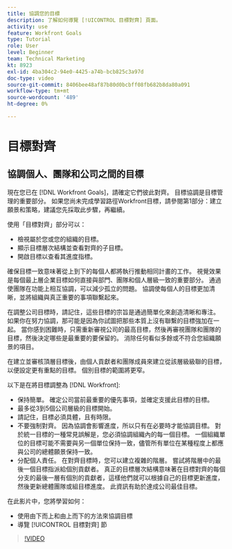```yaml
---
title: 協調您的目標
description: 了解如何導覽 [!UICONTROL 目標對齊] 頁面。
activity: use
feature: Workfront Goals
type: Tutorial
role: User
level: Beginner
team: Technical Marketing
kt: 8923
exl-id: 4ba304c2-94e0-4425-a74b-bcb825c3a97d
doc-type: video
source-git-commit: 8406bee48af87b80d0bcbff08fb682b8da80a091
workflow-type: tm+mt
source-wordcount: '489'
ht-degree: 0%

---
```


# 目標對齊

## 協調個人、團隊和公司之間的目標

現在您已在 [!DNL Workfront Goals]，請確定它們彼此對齊。 目標協調是目標管理的重要部分。 如果您尚未完成學習路徑Workfront目標，請參閱第1部分：建立願景和策略，建議您先採取此步驟，再繼續。

<!--Insert link to LP 1, above -->

使用「目標對齊」部分可以：

* 檢視屬於您或您的組織的目標。
* 顯示目標層次結構並查看對齊的子目標。
* 開啟目標以查看其進度指標。

確保目標一致意味著從上到下的每個人都將執行推動相同計畫的工作。 視覺效果是每個最上層企業目標如何直接與部門、團隊和個人層級一致的重要部分。 通過使團隊在功能上相互協調，可以減少孤立的問題。 協調使每個人的目標更加清晰，並將組織與真正重要的事項聯繫起來。

在調整公司目標時，請記住，這些目標的宗旨是通過簡單化來創造清晰和專注。 如果你在努力協調，那可能是因為你試圖把那些本質上沒有聯繫的目標強加在一起。 當你感到困難時，只需重新審視公司的最高目標，然後再審視團隊和團隊的目標，然後決定哪些是最重要的要保留的。 消除任何看似多餘或不符合您組織願景的項目。

在建立並審核頂層目標後，由個人貢獻者和團隊成員來建立從該層級級聯的目標，以便設定更有重點的目標。 個別目標的範圍將更窄。

<!-- Pro-tips graphic -->

以下是在將目標調整為 [!DNL Workfront]:

* 保持簡單。 確定公司當前最重要的優先事項，並確定支援此目標的目標。
* 最多從3到5個公司層級的目標開始。
* 請記住，目標必須具體，且有時限。
* 不要強制對齊。 因為協調會影響進度，所以只有在必要時才能協調目標。 對於統一目標的一種常見誤解是，您必須協調組織內的每一個目標。 一個組織單位的目標可能不需要與另一個單位保持一致，儘管所有單位在某種程度上都應與公司的總體願景保持一致。
* 分配個人責任。 在對齊目標時，您可以建立複雜的階層。 嘗試將階層中的最後一個目標指派給個別貢獻者。 真正的目標層次結構意味著在目標對齊的每個分支的最後一層有個別的貢獻者，這樣他們就可以根據自己的目標更新進度，然後更新總體團隊或組目標進度。 此資訊有助於達成公司最佳目標。

在此影片中，您將學習如何：

* 使用由下而上和由上而下的方法來協調目標
* 導覽 [!UICONTROL 目標對齊] 節

>[!VIDEO](https://video.tv.adobe.com/v/335195/?quality=12&learn=on)
